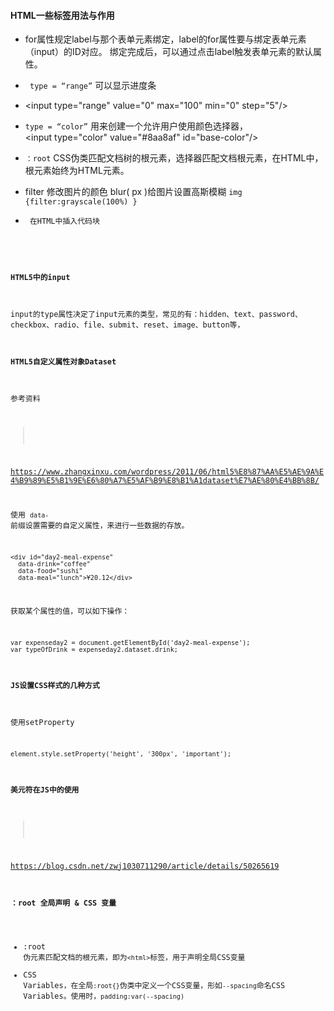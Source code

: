 #### HTML一些标签用法与作用
* for属性规定label与那个表单元素绑定，label的for属性要与绑定表单元素（input）的ID对应。
绑定完成后，可以通过点击label触发表单元素的默认属性。

* ` type = “range”`  可以显示进度条
* <input type="range" value="0" max="100" min="0" step="5"/> 
* ` type = “color” `
用来创建一个允许用户使用颜色选择器，
<input type="color" value="#8aa8af" id="base-color"/>
* `：root` CSS伪类匹配文档树的根元素，选择器匹配文档根元素，在HTML中，根元素始终为HTML元素。
* filter 修改图片的颜色  blur( px )给图片设置高斯模糊
`img {filter:grayscale(100%) }`
* <code> 在HTML中插入代码块
  
#### HTML5中的input
input的type属性决定了input元素的类型，常见的有：hidden、text、password、checkbox、radio、file、submit、reset、image、button等，

#### HTML5自定义属性对象Dataset
参考资料
> 
https://www.zhangxinxu.com/wordpress/2011/06/html5%E8%87%AA%E5%AE%9A%E4%B9%89%E5%B1%9E%E6%80%A7%E5%AF%B9%E8%B1%A1dataset%E7%AE%80%E4%BB%8B/

使用 `data-` 前缀设置需要的自定义属性，来进行一些数据的存放。
```
<div id="day2-meal-expense" 
  data-drink="coffee" 
  data-food="sushi" 
  data-meal="lunch">¥20.12</div>
```
获取某个属性的值，可以如下操作：
```
var expenseday2 = document.getElementById('day2-meal-expense');  
var typeOfDrink = expenseday2.dataset.drink;
```

#### JS设置CSS样式的几种方式
使用setProperty
```
element.style.setProperty('height', '300px', 'important');
```
#### 美元符在JS中的使用
> 
https://blog.csdn.net/zwj1030711290/article/details/50265619

#### ：root 全局声明 & CSS 变量
* :root 伪元素匹配文档的根元素，即为`<html>`标签，用于声明全局CSS变量
* CSS Variables，在全局`:root{}`伪类中定义一个CSS变量，形如`--spacing`命名CSS Variables。使用时，`padding:var(--spacing)`


